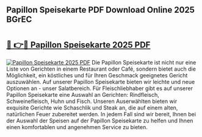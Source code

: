 ## Papillon Speisekarte PDF Download Online 2025 BGrEC

# <h2><a href="http://gcagkg7.nevu.top/?p=Papillon+Speisekarte">🔗 👉🔴 Papillon Speisekarte 2025 PDF</a></h2>

[![Papillon Speisekarte 2025 PDF](https://i.imgur.com/dBaPXMq.png)](http://gcagkg7.nevu.top/?p=Papillon+Speisekarte)
Die Papillon Speisekarte ist nicht nur eine Liste von Gerichten in einem Restaurant oder Café, sondern bietet auch die Möglichkeit, ein köstliches und für Ihren Geschmack geeignetes Gericht auszuwählen. Auf unserer Papillon Speisekarte bieten wir leichte und neue Optionen an - unser Salatbereich. Für Fleischliebhaber gibt es auf unserer Papillon Speisekarte eine Auswahl an Gerichten: Rindfleisch, Schweinefleisch, Huhn und Fisch. Unseren Auserwählten bieten wir exquisite Gerichte wie Schaschlik und Steak an, die auf einem alten, natürlichen Feuer zubereitet werden. In jedem Fall sind wir bereit, Ihnen bei der Auswahl der Speisen auf der Papillon Speisekarte zu helfen und Ihnen einen komfortablen und angenehmen Service zu bieten.
